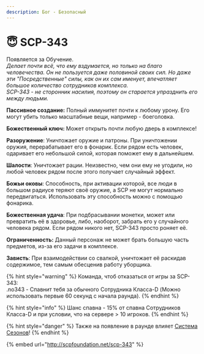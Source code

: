 ```yaml
---
description: Бог - Безопасный
---
```


# 😇 SCP-343

Появляется за Обучение.\
_Делает почти всё, что ему вздумается, но только на благо человечества. Он не пользуется даже половиной своих сил. Но даже эти "Посредственные" силы, как он их сам именует, впечатляет большое количество сотрудников комплекса._\
_SCP-343 - не сторонник насилия, поэтому он старается упразднить его между людьми._

**Пассивное создание:** Полный иммунитет почти к любому урону. Его могут убить только масштабные вещи, например - боеголовка.

**Божественный ключ:** Может открыть почти любую дверь в комплексе!

**Разоружение**: Уничтожает оружие и патроны. При уничтожении оружия, перерабатывает его в фонарик. Если рядом есть человек, одаривает его небольшой силой, которая поможет ему в дальнейшем.

**Шалости**: Уничтожает рации. Неизвестно, чем они ему не угодили, но любой человек рядом после этого получает случайный эффект.

**Божьи оковы**: Способность, при активации которой, все люди в большом радиусе теряют своё оружие, а SCP не могут нормально передвигаться. Использовать эту способность можно с помощью фонарика.

**Божественная удача**: При подбрасывании монетки, может или превратить её в здоровье, либо, наоборот, забрать его у случайного человека рядом. Если рядом никого нет, SCP-343 просто роняет её.

**Ограниченность:** Данный персонаж не может брать большую часть предметов, из-за его задачи в комплексе.

**Зависть**: При взаимодействии со свалкой, уничтожает её раскидав содержимое, тем самым обесценив работу уборщика.

{% hint style="warning" %}
Команда, чтоб отказаться от игры за SCP-343:\
.no343 - Спавнит тебя за обычного Сотрудника Класса-D (Можно использовать первые 60 секунд с начала раунда).
{% endhint %}

{% hint style="info" %}
Шанс спавна - 15% от спавна Сотрудников Класса-D и при условии, что на сервере > 10 игроков.
{% endhint %}

{% hint style="danger" %}
Также на появление в раунде влияет [Система Сезонов](../server-systems/seasons-system.md)!
{% endhint %}

{% embed url="http://scpfoundation.net/scp-343" %}
